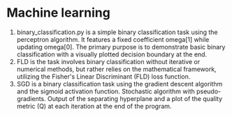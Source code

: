 # Machine learning
1. binary_classification.py is a simple binary classification task using the perceptron algorithm. It features a fixed coefficient omega[1] while updating omega[0]. The primary purpose is to demonstrate basic binary classification with a visually plotted decision boundary at the end.
2. FLD is the task involves binary classification without iterative or numerical methods, but rather relies on the mathematical framework, utilizing the Fisher's Linear Discriminant (FLD) loss function.
3. SGD is a binary classification task using the gradient descent algorithm and the sigmoid activation function. Stochastic algorithm with pseudo-gradients. Output of the separating hyperplane and a plot of the quality metric (Q) at each iteration at the end of the program.
